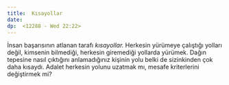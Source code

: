 ```yaml
---
title:  Kısayollar
date: 
dp:  <12288 - Wed 22:22>
---
```



İnsan başarısının atlanan tarafı _kısayollar._ Herkesin yürümeye
çalıştığı yolları değil, kimsenin bilmediği, herkesin giremediği
yollarda yürümek. Dağın tepesine nasıl çıktığını anlamadığınız kişinin
yolu belki de sizinkinden çok daha kısaydı. Adalet herkesin yolunu
uzatmak mı, mesafe kriterlerini değiştirmek mi?
